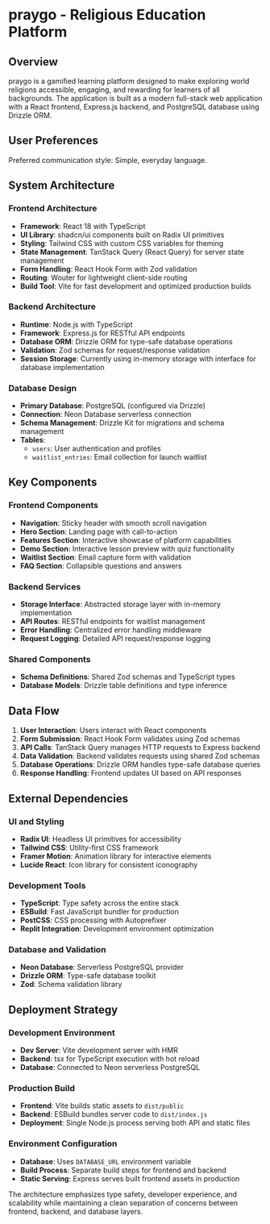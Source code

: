 # praygo - Religious Education Platform

## Overview

praygo is a gamified learning platform designed to make exploring world religions accessible, engaging, and rewarding for learners of all backgrounds. The application is built as a modern full-stack web application with a React frontend, Express.js backend, and PostgreSQL database using Drizzle ORM.

## User Preferences

Preferred communication style: Simple, everyday language.

## System Architecture

### Frontend Architecture
- **Framework**: React 18 with TypeScript
- **UI Library**: shadcn/ui components built on Radix UI primitives
- **Styling**: Tailwind CSS with custom CSS variables for theming
- **State Management**: TanStack Query (React Query) for server state management
- **Form Handling**: React Hook Form with Zod validation
- **Routing**: Wouter for lightweight client-side routing
- **Build Tool**: Vite for fast development and optimized production builds

### Backend Architecture
- **Runtime**: Node.js with TypeScript
- **Framework**: Express.js for RESTful API endpoints
- **Database ORM**: Drizzle ORM for type-safe database operations
- **Validation**: Zod schemas for request/response validation
- **Session Storage**: Currently using in-memory storage with interface for database implementation

### Database Design
- **Primary Database**: PostgreSQL (configured via Drizzle)
- **Connection**: Neon Database serverless connection
- **Schema Management**: Drizzle Kit for migrations and schema management
- **Tables**:
  - `users`: User authentication and profiles
  - `waitlist_entries`: Email collection for launch waitlist

## Key Components

### Frontend Components
- **Navigation**: Sticky header with smooth scroll navigation
- **Hero Section**: Landing page with call-to-action
- **Features Section**: Interactive showcase of platform capabilities
- **Demo Section**: Interactive lesson preview with quiz functionality
- **Waitlist Section**: Email capture form with validation
- **FAQ Section**: Collapsible questions and answers

### Backend Services
- **Storage Interface**: Abstracted storage layer with in-memory implementation
- **API Routes**: RESTful endpoints for waitlist management
- **Error Handling**: Centralized error handling middleware
- **Request Logging**: Detailed API request/response logging

### Shared Components
- **Schema Definitions**: Shared Zod schemas and TypeScript types
- **Database Models**: Drizzle table definitions and type inference

## Data Flow

1. **User Interaction**: Users interact with React components
2. **Form Submission**: React Hook Form validates using Zod schemas
3. **API Calls**: TanStack Query manages HTTP requests to Express backend
4. **Data Validation**: Backend validates requests using shared Zod schemas
5. **Database Operations**: Drizzle ORM handles type-safe database queries
6. **Response Handling**: Frontend updates UI based on API responses

## External Dependencies

### UI and Styling
- **Radix UI**: Headless UI primitives for accessibility
- **Tailwind CSS**: Utility-first CSS framework
- **Framer Motion**: Animation library for interactive elements
- **Lucide React**: Icon library for consistent iconography

### Development Tools
- **TypeScript**: Type safety across the entire stack
- **ESBuild**: Fast JavaScript bundler for production
- **PostCSS**: CSS processing with Autoprefixer
- **Replit Integration**: Development environment optimization

### Database and Validation
- **Neon Database**: Serverless PostgreSQL provider
- **Drizzle ORM**: Type-safe database toolkit
- **Zod**: Schema validation library

## Deployment Strategy

### Development Environment
- **Dev Server**: Vite development server with HMR
- **Backend**: tsx for TypeScript execution with hot reload
- **Database**: Connected to Neon serverless PostgreSQL

### Production Build
- **Frontend**: Vite builds static assets to `dist/public`
- **Backend**: ESBuild bundles server code to `dist/index.js`
- **Deployment**: Single Node.js process serving both API and static files

### Environment Configuration
- **Database**: Uses `DATABASE_URL` environment variable
- **Build Process**: Separate build steps for frontend and backend
- **Static Serving**: Express serves built frontend assets in production

The architecture emphasizes type safety, developer experience, and scalability while maintaining a clean separation of concerns between frontend, backend, and database layers.